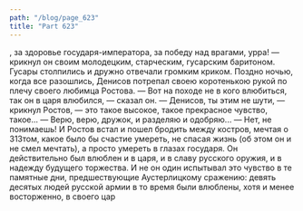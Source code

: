 ```yaml
---
path: "/blog/page_623"
title: "Part 623"
---
```


, за здоровье государя-императора, за победу над врагами, урра! — крикнул он своим молодецким, старческим, гусарским баритоном.
Гусары столпились и дружно отвечали громким криком.
Поздно ночью, когда все разошлись, Денисов потрепал своею коротенькою рукой по плечу своего любимца Ростова.
— Вот на походе не в кого влюбиться, так он в царя влюбился, — сказал он.
— Денисов, ты этим не шути, — крикнул Ростов, — это такое высокое, такое прекрасное чувство, такое...
— Верю, верю, дружок, и разделяю и одобряю...
— Нет, не понимаешь!
И Ростов встал и пошел бродить между костров, мечтая о 313том, какое было бы счастие умереть, не спасая жизнь (об этом он и не смел мечтать), а просто умереть в глазах государя. Он действительно был влюблен и в царя, и в славу русского оружия, и в надежду будущего торжества. И не он один испытывал это чувство в те памятные дни, предшествующие Аустерлицкому сражению: девять десятых людей русской армии в то время были влюблены, хотя и менее восторженно, в своего цар
